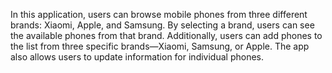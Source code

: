 In this application, users can browse mobile phones from three different brands: Xiaomi, Apple, and Samsung. By selecting a brand, users can see the available phones from that brand. Additionally, users can add phones to the list from three specific brands—Xiaomi, Samsung, or Apple. The app also allows users to update information for individual phones.
